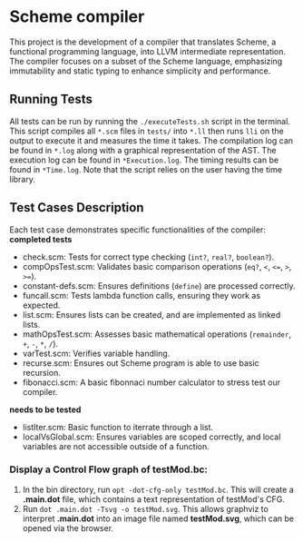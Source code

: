 # Scheme compiler
This project is the development of a compiler that translates Scheme, a functional programming language, into LLVM intermediate representation. The compiler focuses on a subset of the Scheme language, emphasizing immutability and static typing to enhance simplicity and performance.

## Running Tests
All tests can be run by running the `./executeTests.sh` script in the terminal. This script compiles all `*.scm` files in `tests/` into `*.ll` then runs `lli` on the output to execute it and measures the time it takes. The compilation log can be found in `*.log` along with a graphical representation of the AST. The execution log can be found in `*Execution.log`. The timing results can be found in `*Time.log`. Note that the script relies on the user having the time library.

## Test Cases Description
Each test case demonstrates specific functionalities of the compiler:
**completed tests**
* check.scm: Tests for correct type checking (`int?`, `real?`, `boolean?`).
* compOpsTest.scm: Validates basic comparison operations (`eq?`, `<`, `<=`, `>`, `>=`).
* constant-defs.scm: Ensures definitions (`define`) are processed correctly.
* funcall.scm: Tests lambda function calls, ensuring they work as expected.
* list.scm: Ensures lists can be created, and are implemented as linked lists.
* mathOpsTest.scm: Assesses basic mathematical operations (`remainder`, `+`, `-`, `*`, `/`).
* varTest.scm: Verifies variable handling.
* recurse.scm: Ensures out Scheme program is able to use basic recursion.
* fibonacci.scm: A basic fibonnaci number calculator to stress test our compiler.

**needs to be tested**
* listIter.scm: Basic function to iterrate through a list.
* localVsGlobal.scm: Ensures variables are scoped correctly, and local variables are not accessible outside of a function.

### Display a Control Flow graph of testMod.bc:
1. In the bin directory, run `opt -dot-cfg-only testMod.bc`. This will create a **.main.dot** file, which contains a text representation of testMod's CFG.
2. Run `dot .main.dot -Tsvg -o testMod.svg`. This allows graphviz to interpret **.main.dot** into an image file named **testMod.svg**, which can be opened via the browser.
